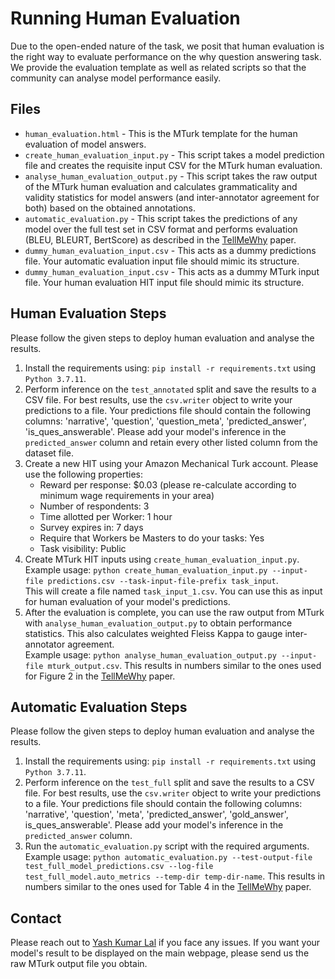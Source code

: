 # Running Human Evaluation

Due to the open-ended nature of the task, we posit that human evaluation is the right way to evaluate performance on the why question answering task.
We provide the evaluation template as well as related scripts so that the community can analyse model performance easily.

## Files

 - `human_evaluation.html` - This is the MTurk template for the human evaluation of model answers.
 - `create_human_evaluation_input.py` - This script takes a model prediction file and creates the requisite input CSV for the MTurk human evaluation.
 - `analyse_human_evaluation_output.py` - This script takes the raw output of the MTurk human evaluation and calculates grammaticality and validity statistics for model answers (and inter-annotator agreement for both) based on the obtained annotations.
 - `automatic_evaluation.py` - This script takes the predictions of any model over the full test set in CSV format and performs evaluation (BLEU, BLEURT, BertScore) as described in the [TellMeWhy](https://www3.cs.stonybrook.edu/~ylal/files/papers/acl2021F.pdf) paper.
 - `dummy_human_evaluation_input.csv` - This acts as a dummy predictions file. Your automatic evaluation input file should mimic its structure.
 - `dummy_human_evaluation_input.csv` - This acts as a dummy MTurk input file. Your human evaluation HIT input file should mimic its structure.

## Human Evaluation Steps

Please follow the given steps to deploy human evaluation and analyse the results.

1. Install the requirements using: `pip install -r requirements.txt` using `Python 3.7.11`.
2. Perform inference on the `test_annotated` split and save the results to a CSV file. 
For best results, use the `csv.writer` object to write your predictions to a file.
Your predictions file should contain the following columns: 'narrative', 'question', 'question_meta', 'predicted_answer', 'is_ques_answerable'.
Please add your model's inference in the `predicted_answer` column and retain every other listed column from the dataset file.
3. Create a new HIT using your Amazon Mechanical Turk account.
Please use the following properties:
   - Reward per response: $0.03 (please re-calculate according to minimum wage requirements in your area)
   - Number of respondents: 3
   - Time allotted per Worker: 1 hour
   - Survey expires in: 7 days
   - Require that Workers be Masters to do your tasks: Yes
   - Task visibility: Public
4. Create MTurk HIT inputs using `create_human_evaluation_input.py`. <br>
Example usage: `python create_human_evaluation_input.py --input-file predictions.csv --task-input-file-prefix task_input`. <br>
This will create a file named `task_input_1.csv`.
You can use this as input for human evaluation of your model's predictions.
5. After the evaluation is complete, you can use the raw output from MTurk with `analyse_human_evaluation_output.py` to obtain performance statistics.
This also calculates weighted Fleiss Kappa to gauge inter-annotator agreement. <br>
Example usage: `python analyse_human_evaluation_output.py --input-file mturk_output.csv`.
This results in numbers similar to the ones used for Figure 2 in the [TellMeWhy](https://www3.cs.stonybrook.edu/~ylal/files/papers/acl2021F.pdf) paper.

## Automatic Evaluation Steps

Please follow the given steps to deploy human evaluation and analyse the results.

1. Install the requirements using: `pip install -r requirements.txt` using `Python 3.7.11`.
2. Perform inference on the `test_full` split and save the results to a CSV file.
For best results, use the `csv.writer` object to write your predictions to a file.
Your predictions file should contain the following columns: 'narrative', 'question', 'meta', 'predicted_answer', 'gold_answer', is_ques_answerable'.
Please add your model's inference in the `predicted_answer` column.
3. Run the `automatic_evaluation.py` script with the required arguments.
Example usage: `python automatic_evaluation.py --test-output-file test_full_model_predictions.csv --log-file test_full_model.auto_metrics --temp-dir temp-dir-name`.
This results in numbers similar to the ones used for Table 4 in the [TellMeWhy](https://www3.cs.stonybrook.edu/~ylal/files/papers/acl2021F.pdf) paper.

## Contact

Please reach out to [Yash Kumar Lal](mailto:ylal@cs.stonybrook.edu) if you face any issues.
If you want your model's result to be displayed on the main webpage, please send us the raw MTurk output file you obtain.